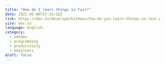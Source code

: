 ```yaml
---
title: "How do I learn things so fast?"
date: 2022-05-06T17:53:32Z
link: https://dev.to/developerbishwas/how-do-you-learn-things-so-fast-pfg?utm_medium=RSS&utm_source=news.12bit.vn
site: dev.to
language: English
category:
  - webdev
  - programming
  - productivity
  - beginners
draft: false
---
```

